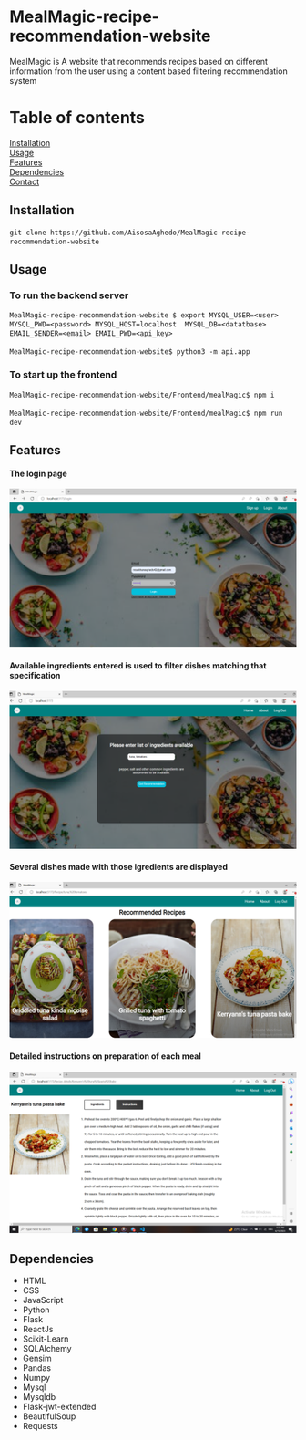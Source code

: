 # MealMagic-recipe-recommendation-website
MealMagic is A website that recommends recipes based on different information from the user using a content based filtering recommendation system

# Table of contents
[Installation](#Installation)<br/>
[Usage](#Usage)<br/>
[Features](#Features)<br/>
[Dependencies](#Dependencies)<br/>
[Contact](#Contact)

  
## Installation
```
git clone https://github.com/AisosaAghedo/MealMagic-recipe-recommendation-website
```
## Usage
### To run the backend server
```
MealMagic-recipe-recommendation-website $ export MYSQL_USER=<user> MYSQL_PWD=<password> MYSQL_HOST=localhost  MYSQL_DB=<datatbase> EMAIL_SENDER=<email> EMAIL_PWD=<api_key>

MealMagic-recipe-recommendation-website$ python3 -m api.app
```

### To start up the frontend
```
MealMagic-recipe-recommendation-website/Frontend/mealMagic$ npm i

MealMagic-recipe-recommendation-website/Frontend/mealMagic$ npm run dev
```
## Features
#### The login page
<img src="https://github.com/AisosaAghedo/MealMagic-recipe-recommendation-website/blob/backend_api/assets/Screenshot%20(92).png" alt="login page"/><br/>
#### Available ingredients entered is used to filter dishes matching that specification
<img src="https://github.com/AisosaAghedo/MealMagic-recipe-recommendation-website/blob/backend_api/assets/Screenshot%20(93).png" alt="ingredients page"/><br/>
#### Several dishes made with those igredients are displayed
<img src="https://github.com/AisosaAghedo/MealMagic-recipe-recommendation-website/blob/backend_api/assets/Screenshot%20(94).png" alt="recipes page"/><br/>
#### Detailed instructions on preparation of each meal
<img src="https://github.com/AisosaAghedo/MealMagic-recipe-recommendation-website/blob/backend_api/assets/Screenshot%20(90).png" alt="instructions to prepare meal"/><br/>
## Dependencies
- HTML
- CSS
- JavaScript
- Python
- Flask
- ReactJs
- Scikit-Learn
- SQLAlchemy
- Gensim
- Pandas
- Numpy
- Mysql
- Mysqldb
- Flask-jwt-extended
- BeautifulSoup
- Requests
